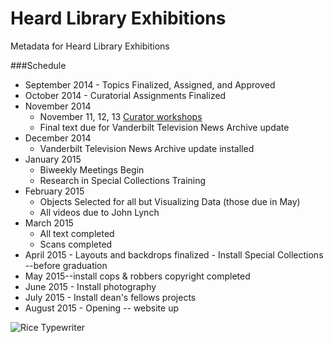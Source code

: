Heard Library Exhibitions
=============

Metadata for Heard Library Exhibitions

###Schedule

* September 2014 - Topics Finalized, Assigned, and Approved
* October 2014 - Curatorial Assignments Finalized
* November 2014
  * November 11, 12, 13 [Curator workshops](Workshops/curator-workshops.md)
  * Final text due for Vanderbilt Television News Archive update
* December 2014
  * Vanderbilt Television News Archive update installed
* January 2015
  * Biweekly Meetings Begin
  * Research in Special Collections Training
* February 2015
  * Objects Selected for all but Visualizing Data (those due in May)
  * All videos due to John Lynch
* March 2015
  * All text completed
  * Scans completed
* April 2015 - Layouts and backdrops finalized - Install Special Collections --before graduation
* May 2015--install cops & robbers copyright completed
* June 2015 - Install photography
* July 2015 - Install dean's fellows projects
* August 2015 - Opening -- website up

![Rice Typewriter](http://exhibits.library.vanderbilt.edu/images/aside-freedomSports272x218.jpg)
